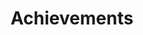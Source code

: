 ---
# An instance of the Accomplishments widget.
# Documentation: https://wowchemy.com/docs/page-builder/
widget: accomplishments

# This file represents a page section.
headless: true

# Order that this section appears on the page.
weight: 20

# Note: `&shy;` is used to add a 'soft' hyphen in a long heading.
title: 'Achievements'
subtitle:

# Date format
#   Refer to https://wowchemy.com/docs/customization/#date-format
date_format: Jan 2006

# Accomplishments.
#   Add/remove as many `item` blocks below as you like.
#   `title`, `organization`, and `date_start` are the required parameters.
#   Leave other parameters empty if not required.
#   Begin multi-line descriptions with YAML's `|2-` multi-line prefix.
item:

  - certificate_url: ''
    date_start: '2023-10-20'
    description: ''
    organization: 共同研究「未来モビリティ材料」共創フェア
    organization_url: 'https://www.ait.ac.jp/news/detail/0007407.html'
    title: ロボット実験とAIによりセラミックス化学焼結プロセスの条件探索を高速化
    url: ''

  - certificate_url: ''
    date_end: '2022-11-20'
    date_start: '2022-11-18'
    description: ''
    organization: 第8回沖縄海洋ロボットコンペティション
    organization_url: 'https://www.robo-underwater.jp/2022/rchp/JPN/index.php'
    title: フリースタイル部門 最優秀賞
    url: ''

  - certificate_url: ''
    date_end: '2022-08-28'
    date_start: '2022-08-27'
    description: ''
    organization: 水中ロボットコンベンション in JAMSTEC 2022
    organization_url: 'http://jam22.underwaterrobonet.org/free/'
    title: バイオミメティック・カテゴリ1位
    url: ''

  - certificate_url: ''
    date_end: '2022-03-12'
    date_start: '2022-03-09'
    description: ''
    organization: Youtube - performing the multiple processes for crepe cooking
    organization_url: 'https://www.youtube.com/watch?v=22GWNImY4Ng'
    title: FOOMA JAPAN 2022 出展
    url: ''

  - certificate_url: ''
    date_end: '2022-03-12'
    date_start: '2022-03-09'
    description: ''
    organization: ロボスタ - アイデアチャレンジ最優秀賞は進化した「クレープロボット」が受賞
    organization_url: 'https://robotstart.info/2022/03/14/irex-cobotta-wrs.html'
    title: 2022国際ロボット展 出展
    url: ''

  - certificate_url: ''
    date_end: '2021-08-29'
    date_start: '2021-08-28'
    description: ''
    organization: 水中ロボットコンベンション in JAMSTEC 2021
    organization_url: 'http://jam21.underwaterrobonet.org/free/'
    title: 優勝
    url: ''

  - certificate_url: ''
    date_end: '2020-12-06'
    date_start: '2020-12-05'
    description: ''
    organization: 水中ロボットコンベンション in JAMSTEC 2020
    organization_url: 'https://fields.canpan.info/data/organizations/198/198808/1988089841/files/_DG3nTHe.pdf'
    title: 優勝
    url: ''

  - certificate_url: ''
    date_end: '2020-11-08'
    date_start: '2020-11-06'
    description: ''
    organization: 第6回沖縄海洋ロボットコンペティション
    organization_url: 'https://www.robo-underwater.jp/2020/rchp/JPN/index.phpf'
    title: フリースタイル部門 優秀賞
    url: ''

design:
  columns: '1'
---